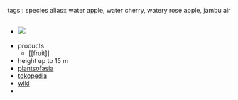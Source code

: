 tags:: species
alias:: water apple, water cherry, watery rose apple, jambu air

- ![](https://peach-geographical-bat-397.mypinata.cloud/ipfs/QmdfzFigpXyhurgyFHvtZKyAYXypH8XSXKWuayKpYLeNq2)
	-
- products
	- [[fruit]]
- height up to 15 m
- [plantsofasia](http://www.plantsofasia.com/index/syzygium_aqueum/0-301)
- [tokopedia](https://www.tokopedia.com/kores/terlaris-bibit-jambu-air-madu-deli-jumbo-syzygium-aqueum-okulasi-super?extParam=ivf%3Dfalse%26src%3Dsearch)
- [wiki](https://en.wikipedia.org/wiki/Syzygium_aqueum)
-